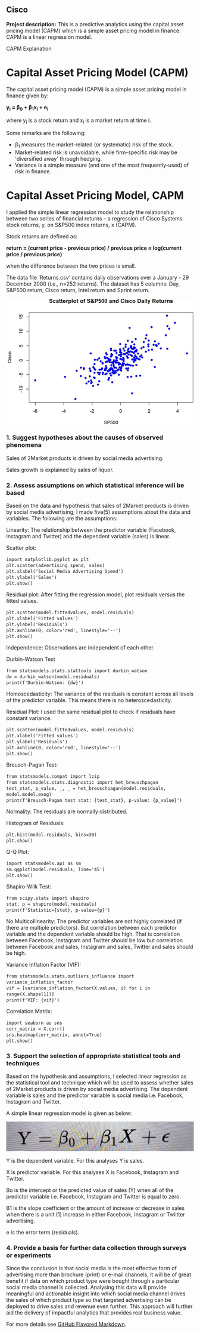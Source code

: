 ## Cisco

**Project description:** This is a predictive analytics using the capital asset pricing model (CAPM) which is a simple asset pricing model in finance. CAPM is a linear regression model.

<!DOCTYPE html>
<html lang="en">
<head>
    <meta charset="UTF-8">
    <meta name="viewport" content="width=device-width, initial-scale=1.0">
    CAPM Explanation
</head>
<body>
    <h1>Capital Asset Pricing Model (CAPM)</h1>
    <p>The capital asset pricing model (CAPM) is a simple asset pricing model in finance given by:</p>
    <p><strong>y<sub>i</sub> = β<sub>0</sub> + β<sub>1</sub>x<sub>i</sub> + e<sub>i</sub></strong></p>
    <p>where y<sub>i</sub> is a stock return and x<sub>i</sub> is a market return at time i.</p>
    <p>Some remarks are the following:</p>
    <ul>
        <li>β<sub>1</sub> measures the market-related (or systematic) risk of the stock.</li>
        <li>Market-related risk is unavoidable, while firm-specific risk may be 'diversified away' through hedging.</li>
        <li>Variance is a simple measure (and one of the most frequently-used) of risk in finance.</li>
    </ul>
</body>
</html>

<!DOCTYPE html>
<html lang="en">
<head>
    <meta charset="UTF-8">
    <meta name="viewport" content="width=device-width, initial-scale=1.0">
    
</head>
<body>
    <h1>Capital Asset Pricing Model, CAPM</h1>
    <p>I applied the simple linear regression model to study the relationship between two series of financial returns – a regression of Cisco Systems stock returns, y, on S&P500 index returns, x (CAPM).</p>
    <p>Stock returns are defined as:</p>
    <p><strong>return = (current price - previous price) / previous price ≈ log(current price / previous price)</strong></p>
    <p>when the difference between the two prices is small.</p>
    <p>The data file ‘Returns.csv’ contains daily observations over a January - 29 December 2000 (i.e., n=252 returns). The dataset has 5 columns: Day, S&P500 return, Cisco return, Intel return and Sprint return.</p>
</body>
</html>

<img src="images/image.png"/>

### 1. Suggest hypotheses about the causes of observed phenomena

Sales of 2Market products is driven by social media advertising. 

Sales growth is explained by sales of liquor.


### 2. Assess assumptions on which statistical inference will be based

Based on the data and hypothesis that sales of 2Market products is driven by social media advertising, I made five(5) assumptions about the data and variables. The following are the assumptions:

Linearity: The relationship between the predictor variable (Facebook, Instagram and Twitter) and the dependent variable (sales) is linear.

Scatter plot:

```
import matplotlib.pyplot as plt
plt.scatter(advertising_spend, sales)
plt.xlabel('Social Media Advertising Spend')
plt.ylabel('Sales')
plt.show()
```
Residual plot:
After fitting the regression model, plot residuals versus the fitted values.

```
plt.scatter(model.fittedvalues, model.residuals)
plt.xlabel('Fitted values')
plt.ylabel('Residuals')
plt.axhline(0, color='red', linestyle='--')
plt.show()
```
Independence: Observations are independent of each other.

Durbin-Watson Test

```
from statsmodels.stats.stattools import durbin_watson
dw = durbin_watson(model.residuals)
print(f'Durbin-Watson: {dw}')
```

Homoscedasticity: The variance of the residuals is constant across all levels of the predictor variable. This means there is no heteroscedasticity.

Residual Plot:
I used the same residual plot to check if residuals have constant variance.

```
plt.scatter(model.fittedvalues, model.residuals)
plt.xlabel('Fitted values')
plt.ylabel('Residuals')
plt.axhline(0, color='red', linestyle='--')
plt.show()
```
Breusch-Pagan Test:

```
from statsmodels.compat import lzip
from statsmodels.stats.diagnostic import het_breuschpagan
test_stat, p_value, _, _ = het_breuschpagan(model.residuals, model.model.exog)
print(f'Breusch-Pagan test stat: {test_stat}, p-value: {p_value}')
```

Normality: The residuals are normally distributed.

Histogram of Residuals:

```
plt.hist(model.residuals, bins=30)
plt.show()
```

Q-Q Plot:

```
import statsmodels.api as sm
sm.qqplot(model.residuals, line='45')
plt.show()
```

Shapiro-Wilk Test:

```
from scipy.stats import shapiro
stat, p = shapiro(model.residuals)
print(f'Statistic={stat}, p-value={p}')
```

No Multicollinearity: The predictor variables are not highly correlated (if there are multiple predictors). But correlation between each predictor variable and the dependent variable should be high. That is correlation between Facebook, Instagram and Twitter should be low but correlation between Facebook and sales, Instagram and sales, Twitter and sales should be high.

Variance Inflation Factor (VIF):

```
from statsmodels.stats.outliers_influence import variance_inflation_factor
vif = [variance_inflation_factor(X.values, i) for i in range(X.shape[1])]
print(f'VIF: {vif}')
```

Correlation Matrix:

```
import seaborn as sns
corr_matrix = X.corr()
sns.heatmap(corr_matrix, annot=True)
plt.show()
```

### 3. Support the selection of appropriate statistical tools and techniques
Based on the hypothesis and assumptions, I selected linear regression as the statistical tool and technique which will be used to assess whether sales of 2Market products is driven by social media advertising. The dependent variable is sales and the predictor variable is social media i.e. Facebook, Instagram and Twitter.

A simple linear regression model is given as below:

<img src="images/IMG_8459.jpeg"/>

Y is the dependent variable. For this analyses Y is sales.

X is predictor variable. For this analyses X is Facebook, Instagram and Twitter.

Bo is the intercept or the predicted value of sales (Y) when all of the predictor variable i.e. Facebook, Instagram and Twitter is equal to zero.

B1 is the slope coefficient or the amount of increase or decrease in sales when there is a unit (1) increase in either Facebook, Instagram or Twiitter advertising.

e is the error term (residuals).

### 4. Provide a basis for further data collection through surveys or experiments

Since the conclusion is that social media is the most effective form of advertising more than brochure (print) or e-mail channels, it will be of great benefit if data on which product type were bought through a particular social media channel is collected. Analysing this data will provide meaningful and actionable insight into which social media channel drives the sales of which product type so that targeted advertising can be deployed to drive sales and revenue even further. This approach will further aid the delivery of impactful analytics that provides real business value.

For more details see [GitHub Flavored Markdown](https://guides.github.com/features/mastering-markdown/).
